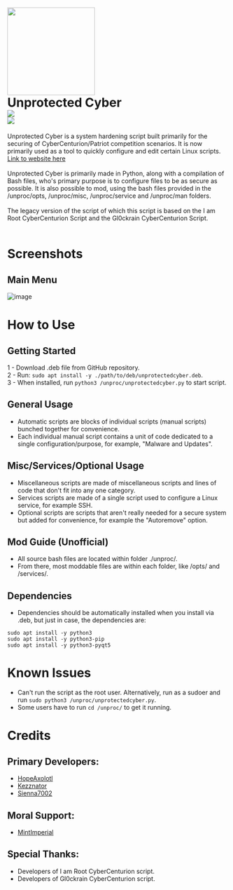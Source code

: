 # <img src="https://github.com/user-attachments/assets/a7e6c7ef-ce86-414b-a651-f1f35c61235a" width="200"/> <br> Unprotected Cyber<br><img src="https://img.shields.io/github/v/release/hopeaxolotl/unprotected-cyber?style=for-the-badge"> <br> <img src="https://img.shields.io/badge/DISTRIBUTION-UBUNTU%2020/22,%20DEBIAN%2036-green?style=for-the-badge"><br>
Unprotected Cyber is a system hardening script built primarily for the securing of CyberCenturion/Patriot competition scenarios. It is now primarily used as a tool to quickly configure and edit certain Linux scripts.  <br> [Link to website here](https://youtube.com/@hopemapping)
<br>
<br>
Unprotected Cyber is primarily made in Python, along with a compilation of Bash files, who's primary purpose is to configure files to be as secure as possible. It is also possible to mod, using the bash files provided in the /unproc/opts, /unproc/misc, /unproc/service and /unproc/man folders. 
<br>
<br>
The legacy version of the script of which this script is based on the I am Root CyberCenturion Script and the Gl0ckrain CyberCenturion Script.
<br>
<br>
# Screenshots
## Main Menu
![image](https://github.com/user-attachments/assets/fc2cad36-6571-4ffe-b30c-bfba6dd47ff5)
# How to Use
## Getting Started
1 - Download .deb file from GitHub repository. <br>2 - Run: `sudo apt install -y ./path/to/deb/unprotectedcyber.deb`.<br>3 - When installed, run `python3 /unproc/unprotectedcyber.py` to start script.
## General Usage
 - Automatic scripts are blocks of individual scripts (manual scripts) bunched together for convenience.
 - Each individual manual script contains a unit of code dedicated to a single configuration/purpose, for example, "Malware and Updates".
## Misc/Services/Optional Usage
 - Miscellaneous scripts are made of miscellaneous scripts and lines of code that don't fit into any one category.
 - Services scripts are made of a single script used to configure a Linux service, for example SSH.
 - Optional scripts are scripts that aren't really needed for a secure system but added for convenience, for example the "Autoremove" option.
## Mod Guide (Unofficial)
 - All source bash files are located within folder ./unproc/.
 - From there, most moddable files are within each folder, like /opts/ and /services/.
## Dependencies
 - Dependencies should be automatically installed when you install via .deb, but just in case, the dependencies are:
```
sudo apt install -y python3
sudo apt install -y python3-pip
sudo apt install -y python3-pyqt5
```
# Known Issues
 - Can't run the script as the root user. Alternatively, run as a sudoer and run `sudo python3 /unproc/unprotectedcyber.py`.
 - Some users have to run `cd /unproc/` to get it running.

# Credits
## Primary Developers:
 - [HopeAxolotl](https://github.com/hopeaxolotl)
 - [Kezznator](https://github.com/kerron123456)
 - [Sienna7002](https://github.com/sienna7002)
## Moral Support:
 - [MintImperial](https://github.com/addmewim)
## Special Thanks:
 - Developers of I am Root CyberCenturion script.
 - Developers of Gl0ckrain CyberCenturion script.
